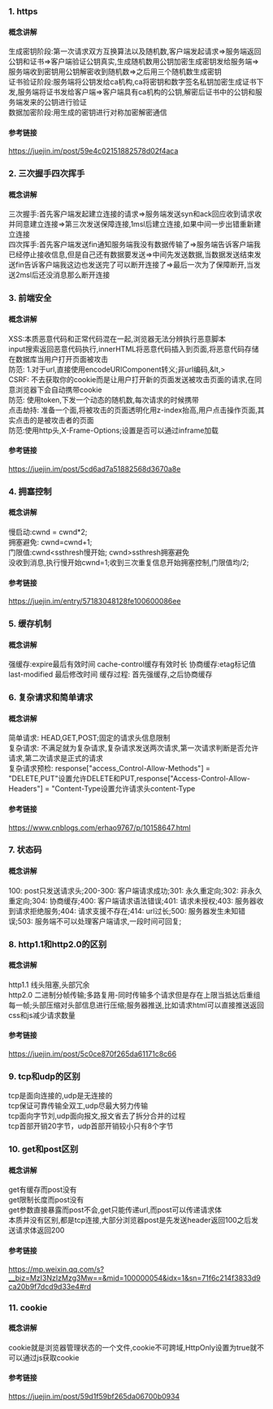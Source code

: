 ### 1. https
#### 概念讲解
生成密钥阶段:第一次请求双方互换算法以及随机数,客户端发起请求=>服务端返回公钥和证书=>客户端验证公钥真实,生成随机数用公钥加密生成密钥发给服务端=>服务端收到密钥用公钥解密收到随机数=>之后用三个随机数生成密钥  
证书验证阶段:服务端将公钥发给ca机构,ca将密钥和数字签名私钥加密生成证书下发,服务端将证书发给客户端=>客户端具有ca机构的公钥,解密后证书中的公钥和服务端发来的公钥进行验证  
数据加密阶段:用生成的密钥进行对称加密解密通信
#### 参考链接
https://juejin.im/post/59e4c02151882578d02f4aca
### 2. 三次握手四次挥手
#### 概念讲解
三次握手:首先客户端发起建立连接的请求=>服务端发送syn和ack回应收到请求收并同意建立连接=>第三次发送保障连接,1msl后建立连接,如果中间一步出错重新建立连接  
四次挥手:首先客户端发送fin通知服务端我没有数据传输了=>服务端告诉客户端我已经停止接收信息,但是自己还有数据要发送=>中间先发送数据,当数据发送结束发送fin告诉客户端我这边也发送完了可以断开连接了=>最后一次为了保障断开,当发送2msl后还没消息那么断开连接
### 3. 前端安全
#### 概念讲解
XSS:本质恶意代码和正常代码混在一起,浏览器无法分辨执行恶意脚本  
input搜索返回恶意代码执行,innerHTML将恶意代码插入到页面,将恶意代码存储在数据库当用户打开页面被攻击  
防范: 1.对于url,直接使用encodeURIComponent转义;非url编码,&lt,&gt;  
CSRF: 不去获取你的cookie而是让用户打开新的页面发送被攻击页面的请求,在同意浏览器下会自动携带cookie  
防范: 使用token,下发一个动态的随机数,每次请求的时候携带  
点击劫持: 准备一个面,将被攻击的页面透明化用z-index抬高,用户点击操作页面,其实点击的是被攻击者的页面  
防范:使用http头,X-Frame-Options;设置是否可以通过inframe加载
#### 参考链接
https://juejin.im/post/5cd6ad7a51882568d3670a8e
### 4. 拥塞控制
#### 概念讲解
慢启动:cwnd = cwnd*2;  
拥塞避免: cwnd=cwnd+1;  
门限值:cwnd<ssthresh慢开始; cwnd>ssthresh拥塞避免  
没收到消息,执行慢开始cwnd=1;收到三次重复信息开始拥塞控制,门限值均/2;
#### 参考链接
https://juejin.im/entry/57183048128fe100600086ee
### 5. 缓存机制
#### 概念讲解
强缓存:expire最后有效时间 cache-control缓存有效时长
协商缓存:etag标记值 last-modified 最后修改时间
缓存过程: 首先强缓存,之后协商缓存
### 6. 复杂请求和简单请求
#### 概念讲解
简单请求: HEAD,GET,POST;固定的请求头信息限制  
复杂请求: 不满足就为复杂请求,复杂请求发送两次请求,第一次请求判断是否允许请求,第二次请求是正式的请求  
复杂请求预检: response["access_Control-Allow-Methods"] = "DELETE,PUT"设置允许DELETE和PUT,response["Access-Control-Allow-Headers"] = "Content-Type设置允许请求头content-Type
#### 参考链接
https://www.cnblogs.com/erhao9767/p/10158647.html
### 7. 状态码
#### 概念讲解
100: post只发送请求头;200-300: 客户端请求成功;301: 永久重定向;302: 非永久重定向;304: 协商缓存;400: 客户端请求语法错误;401: 请求未授权;403: 服务器收到请求拒绝服务;404: 请求支援不存在;414: url过长;500: 服务器发生未知错误;503: 服务端不可以处理客户端请求,一段时间可回复;
### 8. http1.1和http2.0的区别
#### 概念讲解
http1.1 线头阻塞,头部冗余  
http2.0 二进制分帧传输;多路复用-同时传输多个请求但是存在上限当抵达后重组每一帧;头部压缩对头部信息进行压缩;服务器推送,比如请求html可以直接推送返回css和js减少请求数量
#### 参考链接
https://juejin.im/post/5c0ce870f265da61171c8c66
### 9. tcp和udp的区别
tcp是面向连接的,udp是无连接的  
tcp保证可靠传输全双工,udp尽最大努力传输  
tcp面向字节刘,udp面向报文,报文省去了拆分合并的过程  
tcp首部开销20字节，udp首部开销较小只有8个字节  
### 10. get和post区别
#### 概念讲解
get有缓存而post没有  
get限制长度而post没有  
get参数直接暴露而post不会,get只能传递url,而post可以传递请求体  
本质并没有区别,都是tcp连接,大部分浏览器post是先发送header返回100之后发送请求体返回200
#### 参考链接
https://mp.weixin.qq.com/s?__biz=MzI3NzIzMzg3Mw==&mid=100000054&idx=1&sn=71f6c214f3833d9ca20b9f7dcd9d33e4#rd
### 11. cookie
#### 概念讲解
cookie就是浏览器管理状态的一个文件,cookie不可跨域,HttpOnly设置为true就不可以通过js获取cookie
#### 参考链接
https://juejin.im/post/59d1f59bf265da06700b0934
